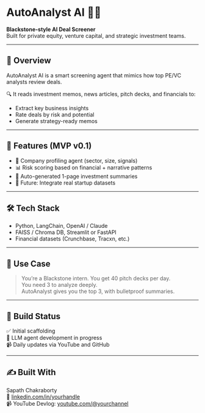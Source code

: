 # AutoAnalyst AI 🧠💼

**Blackstone-style AI Deal Screener**  
Built for private equity, venture capital, and strategic investment teams.

---

## 🎯 Overview

AutoAnalyst AI is a smart screening agent that mimics how top PE/VC analysts review deals.

🔍 It reads investment memos, news articles, pitch decks, and financials to:
- Extract key business insights
- Rate deals by risk and potential
- Generate strategy-ready memos

---

## 🧠 Features (MVP v0.1)

- 🏢 Company profiling agent (sector, size, signals)
- 📊 Risk scoring based on financial + narrative patterns
- 📝 Auto-generated 1-page investment summaries
- 🔗 Future: Integrate real startup datasets

---

## 🛠 Tech Stack

- Python, LangChain, OpenAI / Claude
- FAISS / Chroma DB, Streamlit or FastAPI
- Financial datasets (Crunchbase, Tracxn, etc.)

---

## 🚀 Use Case

> You’re a Blackstone intern. You get 40 pitch decks per day.  
> You need 3 to analyze deeply.  
> AutoAnalyst gives you the top 3, with bulletproof summaries.

---

## 📅 Build Status

✅ Initial scaffolding  
🚧 LLM agent development in progress  
📹 Daily updates via YouTube and GitHub

---

## ✍️ Built With

Sapath Chakraborty  
🔗 [linkedin.com/in/yourhandle](https://linkedin.com/in/yourhandle)  
📹 YouTube Devlog: [youtube.com/@yourchannel](https://youtube.com/@yourchannel)
